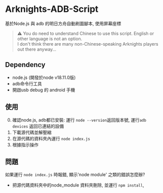 # Arknights-ADB-Script
基於Node.js 與 adb 的明日方舟自動刷圖腳本, 使用屏幕座標

> :warning: You do need to understand Chinese to use this script. English or other language is not an option. <br/>
> I don't think there are many non-Chinese-speaking Arknights players out there anyway...

## Dependency
- node.js (開發於node v18.11.0版)
- adb命令行工具
- 開啟usb debug 的 android 手機


## 使用
0. 確認node.js, adb都已安裝: 運行 `node --version`返回版本號, 運行`adb devices` 返回已連結的設備
1. 下載源代碼並解壓縮
2. 在源代碼的資料夾內運行 `node index.js`
3. 根據指示操作

## 問題
如果運行 `node index.js` 時報錯, 顯示'node module' 之類的錯誤怎麼辦?
- 把源代碼資料夾中的node_module 資料夾刪除, 並運行 `npm install`, 



